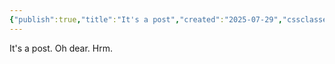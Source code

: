 ```yaml
---
{"publish":true,"title":"It's a post","created":"2025-07-29","cssclasses":""}
---
```


It's a post. Oh dear. Hrm.